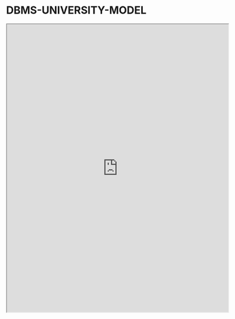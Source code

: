 # DBMS-UNIVERSITY-MODEL

 <iframe src="https://drive.google.com/file/d/1h2MXZzA4tlW_ARVJAr7xIZ5HOHodV4av/view?usp=share_link" width="600" height="780"></iframe>
